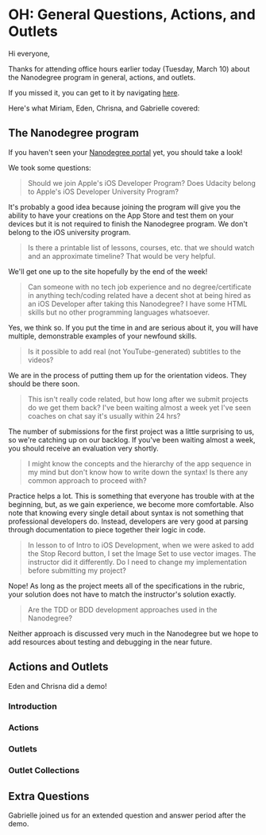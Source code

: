 # OH: General Questions, Actions, and Outlets

Hi everyone,

Thanks for attending office hours earlier today (Tuesday, March 10) about the
Nanodegree program in general, actions, and outlets.

If you missed it, you can get to it by navigating [here][hangout].

Here's what Miriam, Eden, Chrisna, and Gabrielle covered:

## The Nanodegree program

If you haven't seen your [Nanodegree portal][portal] yet, you should take a
look!

We took some questions:

> Should we join Apple's iOS Developer Program? Does Udacity belong to Apple's
> iOS Developer University Program?

It's probably a good idea because joining the program will give you the ability
to have your creations on the App Store and test them on your devices but it is
not required to finish the Nanodegree program. We don't belong to the iOS
university program.

> Is there a printable list of lessons, courses, etc. that we should watch and
> an approximate timeline? That would be very helpful.

We'll get one up to the site hopefully by the end of the week!

> Can someone with no tech job experience and no degree/certificate in anything
> tech/coding related have a decent shot at being hired as an iOS Developer
> after taking this Nanodegree? I have some HTML skills but no other
> programming languages whatsoever.

Yes, we think so. If you put the time in and are serious about it, you will
have multiple, demonstrable examples of your newfound skills.

> Is it possible to add real (not YouTube-generated) subtitles to the videos?

We are in the process of putting them up for the orientation videos. They
should be there soon.

> This isn't really code related, but how long after we submit projects do we
> get them back? I've been waiting almost a week yet I've seen coaches on chat
> say it's usually within 24 hrs?

The number of submissions for the first project was a little surprising to us,
so we're catching up on our backlog. If you've been waiting almost a week, you
should receive an evaluation very shortly.

> I might know the concepts and the hierarchy of the app sequence in my mind
> but don't know how to write down the syntax! Is there any common approach to
> proceed with?

Practice helps a lot. This is something that everyone has trouble with at the
beginning, but, as we gain experience, we become more comfortable. Also note
that knowing every single detail about syntax is not something that
professional developers do. Instead, developers are very good at parsing
through documentation to piece together their logic in code.

> In lesson to of Intro to iOS Development, when we were asked to add the Stop
> Record button, I set the Image Set to use vector images. The instructor did
> it differently. Do I need to change my implementation before submitting my
> project?

Nope! As long as the project meets all of the specifications in the rubric,
your solution does not have to match the instructor's solution exactly.

> Are the TDD or BDD development approaches used in the Nanodegree?

Neither approach is discussed very much in the Nanodegree but we hope to add
resources about testing and debugging in the near future.

## Actions and Outlets

Eden and Chrisna did a demo!

### Introduction

### Actions

### Outlets

### Outlet Collections

## Extra Questions

Gabrielle joined us for an extended question and answer period after the demo.

[hangout]: https://plus.google.com/u/0/events/c824hakd0ntm4maenep575897e8
[portal]: https://www.udacity.com/course/nd003
